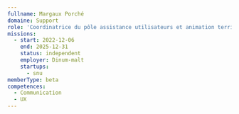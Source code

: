 ```yaml
---
fullname: Margaux Porché
domaine: Support
role: 'Coordinatrice du pôle assistance utilisateurs et animation territorial '
missions:
  - start: 2022-12-06
    end: 2025-12-31
    status: independent
    employer: Dinum-malt
    startups:
      - snu
memberType: beta
competences:
  - Communication
  - UX
---
```


